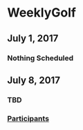 # WeeklyGolf  
## July 1, 2017  
### Nothing Scheduled  

## July 8, 2017  
### TBD  


### [Participants](https://github.com/eesparty/WeeklyGolf/projects/1)
